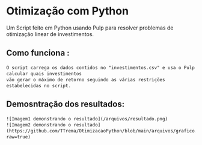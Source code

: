 ﻿# Otimização com Python

Um Script feito em Python usando Pulp para resolver problemas de otimização linear de investimentos.


## Como funciona :

    O script carrega os dados contidos no "investimentos.csv" e usa o Pulp calcular quais investimentos 
    vão gerar o máximo de retorno seguindo as várias restrições estabelecidas no script.

## Demosntração dos resultados:

    ![Imagem1 demonstrando o resultado](/arquivos/resultado.png)
    ![Imagem2 demonstrando o resultado](https://github.com/TTrema/OtimizacaoPython/blob/main/arquivos/grafico.png?raw=true)
    



